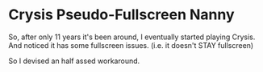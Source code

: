 # Crysis Pseudo-Fullscreen Nanny

So, after only 11 years it's been around, I eventually started playing Crysis.
And noticed it has some fullscreen issues. (i.e. it doesn't STAY fullscreen)

So I devised an half assed workaround.
